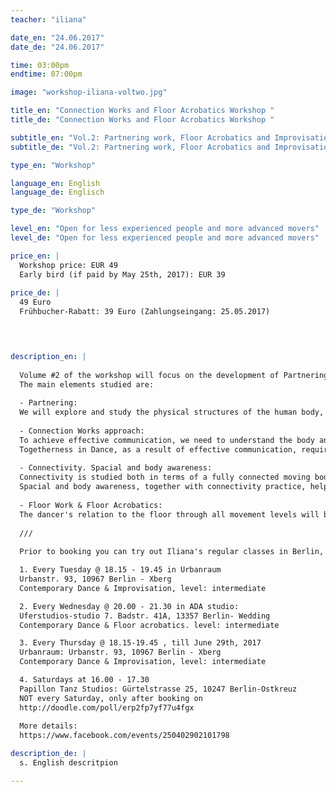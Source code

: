 ```yaml
---
teacher: "iliana"

date_en: "24.06.2017"
date_de: "24.06.2017"

time: 03:00pm
endtime: 07:00pm

image: "workshop-iliana-voltwo.jpg"

title_en: "Connection Works and Floor Acrobatics Workshop "
title_de: "Connection Works and Floor Acrobatics Workshop "

subtitle_en: "Vol.2: Partnering work, Floor Acrobatics and Improvisation in Contemporary Dance"
subtitle_de: "Vol.2: Partnering work, Floor Acrobatics and Improvisation in Contemporary Dance"

type_en: "Workshop"

language_en: English
language_de: Englisch

type_de: "Workshop"

level_en: "Open for less experienced people and more advanced movers"
level_de: "Open for less experienced people and more advanced movers"

price_en: |
  Workshop price: EUR 49  
  Early bird (if paid by May 25th, 2017): EUR 39  
  
price_de: |
  49 Euro  
  Frühbucher-Rabatt: 39 Euro (Zahlungseingang: 25.05.2017)
  



description_en: |  
  
  Volume #2 of the workshop will focus on the development of Partnering skills and Connectivity in Contemporary Dance. The principles of Floor Work & Floor Acrobatics practice will be introduced through small phrases and strengthening exercises. The study of organic movement, connectivity, fluidity and awareness will be practiced throughout our movement tasks, partnering work and improvisation dances. The workshop is made to introduce the main principles to people of less experience and to challenge the partnering skills and Improvisation spaces of more experienced movers.
  The main elements studied are:  
  
  - Partnering:  
  We will explore and study the physical structures of the human body, and how they can be used to support physical interaction: weight sharing, lifts, rolls, simple touch communication, joints' support, effective body postures. In the workshop we will learn from specific examples, but also take time to explore further the ideas and possibilities with our partners.  
  
  - Connection Works approach:  
  To achieve effective communication, we need to understand the body and the tools it uses to connect. Starting from our own dancing body, we will take a journey into building connections with others, in order to dance together.
  Togetherness in Dance, as a result of effective communication, requires openness, availability, vulnerability, awareness and listening, together with a body in a state of readiness to act, react, interact. In this workshop we will develop ways and tools of physical connectivity. We will dance together, allowing our experience to give us direct feedback on a physical level.  
  
  - Connectivity. Spacial and body awareness:  
  Connectivity is studied both in terms of a fully connected moving body and of a mover in a state of full connection with their environment. How the body moves in its full awareness, connecting and interacting with its environment - the other people, the space, the floor- and its own inner state at the same time.
  Spacial and body awareness, together with connectivity practice, help to develop a unified physical and mental consciousness, thus a moving body in its full consciousness expressing itself in space and time.  
  
  - Floor Work & Floor Acrobatics:  
  The dancer's relation to the floor through all movement levels will be developed, using multiple floor-work patterns and phrases. Using levers and clear pathways, building up a vocabulary that can be used in further understanding the mechanics of movement. Handstands basics, building-strength exercises and different variations of handstands will be practiced. We will work on integrating the floor acrobatics we learn into our dance in and out the floor.  
  
  ///  
  
  Prior to booking you can try out Iliana's regular classes in Berlin, after registration via email:  

  1. Every Tuesday @ 18.15 - 19.45 in Urbanraum  
  Urbanstr. 93, 10967 Berlin - Xberg  
  Contemporary Dance & Improvisation, level: intermediate  

  2. Every Wednesday @ 20.00 - 21.30 in ADA studio:  
  Uferstudios-studio 7. Badstr. 41A, 13357 Berlin- Wedding  
  Contemporary Dance & Floor acrobatics. level: intermediate  

  3. Every Thursday @ 18.15-19.45 , till June 29th, 2017  
  Urbanraum: Urbanstr. 93, 10967 Berlin - Xberg  
  Contemporary Dance & Improvisation, level: intermediate  

  4. Saturdays at 16.00 - 17.30  
  Papillon Tanz Studios: Gürtelstrasse 25, 10247 Berlin-Ostkreuz  
  NOT every Saturday, only after booking on  
  http://doodle.com/poll/erp2fp7yf77u4fgx  
  
  More details:  
  https://www.facebook.com/events/250402902101798

description_de: |
  s. English descritpion

---
```

